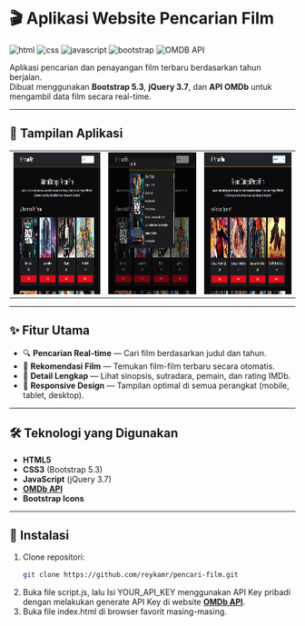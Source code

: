 # 🎬 Aplikasi Website Pencarian Film

![html](https://img.shields.io/badge/HTML5-E34F26?style=for-the-badge&logo=html5&logoColor=white)
![css](https://img.shields.io/badge/CSS3-1572B6?style=for-the-badge&logo=css3&logoColor=white)
![javascript](https://img.shields.io/badge/JavaScript-F7DF1E?style=for-the-badge&logo=javascript&logoColor=black)
![bootstrap](https://img.shields.io/badge/Bootstrap-563D7C?style=for-the-badge&logo=bootstrap&logoColor=white)
![OMDB API](https://img.shields.io/badge/OMDb_API-black?style=for-the-badge&logo=api&logoColor=white)

Aplikasi pencarian dan penayangan film terbaru berdasarkan tahun berjalan.  
Dibuat menggunakan **Bootstrap 5.3**, **jQuery 3.7**, dan **API OMDb** untuk mengambil data film secara real-time.

---

## 📸 Tampilan Aplikasi
<table>
  <tr>
    <td><img src="screenshoot-aplikasi/foto1.PNG" alt="Screenshot 1" width="100%" height="250"></td>
    <td><img src="screenshoot-aplikasi/foto2.PNG" alt="Screenshot 2" width="100%" height="250"></td>
    <td><img src="screenshoot-aplikasi/foto3.PNG" alt="Screenshot 3" width="100%" height="250"></td>
  </tr>
</table>

---

## ✨ Fitur Utama
- 🔍 **Pencarian Real-time** — Cari film berdasarkan judul dan tahun.
- 📅 **Rekomendasi Film** — Temukan film-film terbaru secara otomatis.
- 📄 **Detail Lengkap** — Lihat sinopsis, sutradara, pemain, dan rating IMDb.
- 📱 **Responsive Design** — Tampilan optimal di semua perangkat (mobile, tablet, desktop).

---

## 🛠 Teknologi yang Digunakan
- **HTML5**
- **CSS3** (Bootstrap 5.3)
- **JavaScript** (jQuery 3.7)
- **[OMDb API](https://www.omdbapi.com/)**
- **Bootstrap Icons**

---

## 🚀 Instalasi
1. Clone repositori:
   ```bash
   git clone https://github.com/reykamr/pencari-film.git
2. Buka file script.js, lalu Isi YOUR_API_KEY menggunakan API Key pribadi dengan melakukan generate API Key di website **[OMDb API](https://www.omdbapi.com/apikey.aspx)**.
3. Buka file index.html di browser favorit masing-masing.
